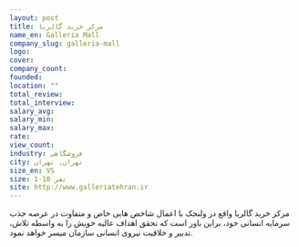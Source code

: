 ```yaml
---
layout: post
title: مرکز خرید گالریا
name_en: Galleria Mall
company_slug: galleria-mall
logo: 
cover: 
company_count:
founded:
location: ""
total_review: 
total_interview: 
salary_avg: 
salary_min: 
salary_max: 
rate: 
view_count: 
industry: فروشگاهی
city: تهران, تهران
size_en: VS
size: 1-10 نفر
site: http://www.galleriatehran.ir
---
```


مرکز خرید گالریا واقع در ولنجک با اعمال شاخص هایی خاص و متفاوت در عرصه جذب سرمایه انسانی خود، براین باور است که تحقق اهداف عالیه خویش را به واسطه تلاش، تدبیر و خلاقیت نیروی انسانی سازمان میسر خواهد نمود.

